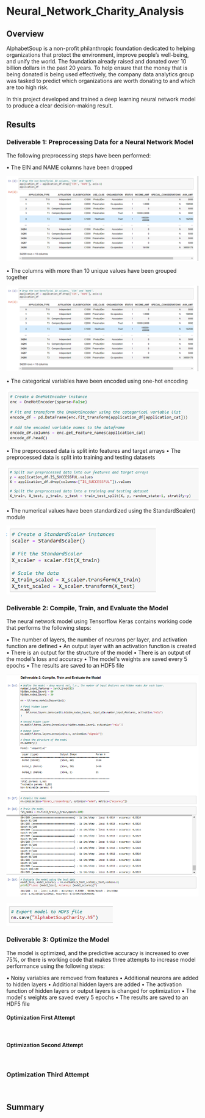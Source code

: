 # Neural_Network_Charity_Analysis

## Overview

AlphabetSoup is a non-profit philanthropic foundation dedicated to helping organizations that protect the environment, improve people’s well-being, and unify the world. The foundation already raised and donated over 10 billion dollars in the past 20 years. To help ensure that the money that is being donated is being used effectively, the company data analytics group was tasked to predict which organizations are worth donating to and which are too high risk.  

In this project developed and trained a deep learning neural network model to produce a clear decision-making result.

## Results 

### Deliverable 1: Preprocessing Data for a Neural Network Model

The following preprocessing steps have been performed:

•	The EIN and NAME columns have been dropped 

![deliv1-dropped_EIN_NAME.png](https://github.com/OPahunang/Neural_Network_Charity_Analysis/blob/main/Resources/deliv1-dropped_EIN_NAME.png)


•	The columns with more than 10 unique values have been grouped together 

![deliv1-2.png](https://github.com/OPahunang/Neural_Network_Charity_Analysis/blob/main/Resources/deliv1-2.png)


•	The categorical variables have been encoded using one-hot encoding 

![deliv1-3.png](https://github.com/OPahunang/Neural_Network_Charity_Analysis/blob/main/Resources/deliv1-3.png)


•	The preprocessed data is split into features and target arrays 
•	The preprocessed data is split into training and testing datasets 

![deliv1-4.png](https://github.com/OPahunang/Neural_Network_Charity_Analysis/blob/main/Resources/deliv1-4.png)


•	The numerical values have been standardized using the StandardScaler() module 

![deliv1-5.png](https://github.com/OPahunang/Neural_Network_Charity_Analysis/blob/main/Resources/deliv1-5.png)



### Deliverable 2: Compile, Train, and Evaluate the Model

The neural network model using Tensorflow Keras contains working code that performs the following steps:

•	The number of layers, the number of neurons per layer, and activation function are defined
•	An output layer with an activation function is created
•	There is an output for the structure of the model
•	There is an output of the model’s loss and accuracy
•	The model's weights are saved every 5 epochs
•	The results are saved to an HDF5 file

![deliv2-1.png](https://github.com/OPahunang/Neural_Network_Charity_Analysis/blob/main/Resources/deliv2-1.png)


![deliv2-2.png](https://github.com/OPahunang/Neural_Network_Charity_Analysis/blob/main/Resources/deliv2-2.png)



### Deliverable 3: Optimize the Model

The model is optimized, and the predictive accuracy is increased to over 75%, or there is working code that makes three attempts to increase model performance using the following steps:

•	Noisy variables are removed from features
•	Additional neurons are added to hidden layers 
•	Additional hidden layers are added 
•	The activation function of hidden layers or output layers is changed for optimization 
•	The model's weights are saved every 5 epochs 
•	The results are saved to an HDF5 file 

#### Optimization First Attempt

![]()


#### Optimization Second Attempt

![]()


### Optimization Third Attempt


![]()



## Summary 
